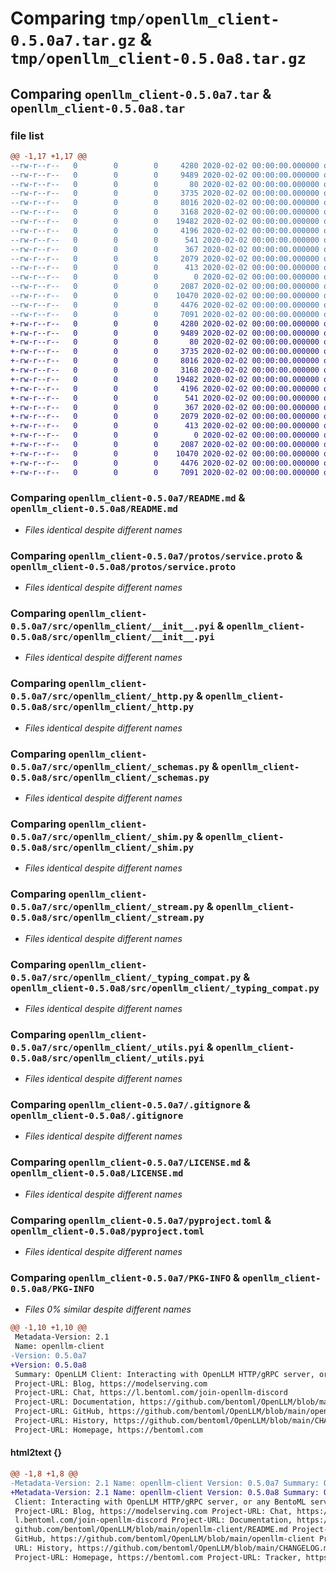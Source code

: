 # Comparing `tmp/openllm_client-0.5.0a7.tar.gz` & `tmp/openllm_client-0.5.0a8.tar.gz`

## Comparing `openllm_client-0.5.0a7.tar` & `openllm_client-0.5.0a8.tar`

### file list

```diff
@@ -1,17 +1,17 @@
--rw-r--r--   0        0        0     4280 2020-02-02 00:00:00.000000 openllm_client-0.5.0a7/README.md
--rw-r--r--   0        0        0     9489 2020-02-02 00:00:00.000000 openllm_client-0.5.0a7/protos/service.proto
--rw-r--r--   0        0        0       80 2020-02-02 00:00:00.000000 openllm_client-0.5.0a7/src/openllm_client/__init__.py
--rw-r--r--   0        0        0     3735 2020-02-02 00:00:00.000000 openllm_client-0.5.0a7/src/openllm_client/__init__.pyi
--rw-r--r--   0        0        0     8016 2020-02-02 00:00:00.000000 openllm_client-0.5.0a7/src/openllm_client/_http.py
--rw-r--r--   0        0        0     3168 2020-02-02 00:00:00.000000 openllm_client-0.5.0a7/src/openllm_client/_schemas.py
--rw-r--r--   0        0        0    19482 2020-02-02 00:00:00.000000 openllm_client-0.5.0a7/src/openllm_client/_shim.py
--rw-r--r--   0        0        0     4196 2020-02-02 00:00:00.000000 openllm_client-0.5.0a7/src/openllm_client/_stream.py
--rw-r--r--   0        0        0      541 2020-02-02 00:00:00.000000 openllm_client-0.5.0a7/src/openllm_client/_typing_compat.py
--rw-r--r--   0        0        0      367 2020-02-02 00:00:00.000000 openllm_client-0.5.0a7/src/openllm_client/_utils.py
--rw-r--r--   0        0        0     2079 2020-02-02 00:00:00.000000 openllm_client-0.5.0a7/src/openllm_client/_utils.pyi
--rw-r--r--   0        0        0      413 2020-02-02 00:00:00.000000 openllm_client-0.5.0a7/src/openllm_client/_version.py
--rw-r--r--   0        0        0        0 2020-02-02 00:00:00.000000 openllm_client-0.5.0a7/src/openllm_client/py.typed
--rw-r--r--   0        0        0     2087 2020-02-02 00:00:00.000000 openllm_client-0.5.0a7/.gitignore
--rw-r--r--   0        0        0    10470 2020-02-02 00:00:00.000000 openllm_client-0.5.0a7/LICENSE.md
--rw-r--r--   0        0        0     4476 2020-02-02 00:00:00.000000 openllm_client-0.5.0a7/pyproject.toml
--rw-r--r--   0        0        0     7091 2020-02-02 00:00:00.000000 openllm_client-0.5.0a7/PKG-INFO
+-rw-r--r--   0        0        0     4280 2020-02-02 00:00:00.000000 openllm_client-0.5.0a8/README.md
+-rw-r--r--   0        0        0     9489 2020-02-02 00:00:00.000000 openllm_client-0.5.0a8/protos/service.proto
+-rw-r--r--   0        0        0       80 2020-02-02 00:00:00.000000 openllm_client-0.5.0a8/src/openllm_client/__init__.py
+-rw-r--r--   0        0        0     3735 2020-02-02 00:00:00.000000 openllm_client-0.5.0a8/src/openllm_client/__init__.pyi
+-rw-r--r--   0        0        0     8016 2020-02-02 00:00:00.000000 openllm_client-0.5.0a8/src/openllm_client/_http.py
+-rw-r--r--   0        0        0     3168 2020-02-02 00:00:00.000000 openllm_client-0.5.0a8/src/openllm_client/_schemas.py
+-rw-r--r--   0        0        0    19482 2020-02-02 00:00:00.000000 openllm_client-0.5.0a8/src/openllm_client/_shim.py
+-rw-r--r--   0        0        0     4196 2020-02-02 00:00:00.000000 openllm_client-0.5.0a8/src/openllm_client/_stream.py
+-rw-r--r--   0        0        0      541 2020-02-02 00:00:00.000000 openllm_client-0.5.0a8/src/openllm_client/_typing_compat.py
+-rw-r--r--   0        0        0      367 2020-02-02 00:00:00.000000 openllm_client-0.5.0a8/src/openllm_client/_utils.py
+-rw-r--r--   0        0        0     2079 2020-02-02 00:00:00.000000 openllm_client-0.5.0a8/src/openllm_client/_utils.pyi
+-rw-r--r--   0        0        0      413 2020-02-02 00:00:00.000000 openllm_client-0.5.0a8/src/openllm_client/_version.py
+-rw-r--r--   0        0        0        0 2020-02-02 00:00:00.000000 openllm_client-0.5.0a8/src/openllm_client/py.typed
+-rw-r--r--   0        0        0     2087 2020-02-02 00:00:00.000000 openllm_client-0.5.0a8/.gitignore
+-rw-r--r--   0        0        0    10470 2020-02-02 00:00:00.000000 openllm_client-0.5.0a8/LICENSE.md
+-rw-r--r--   0        0        0     4476 2020-02-02 00:00:00.000000 openllm_client-0.5.0a8/pyproject.toml
+-rw-r--r--   0        0        0     7091 2020-02-02 00:00:00.000000 openllm_client-0.5.0a8/PKG-INFO
```

### Comparing `openllm_client-0.5.0a7/README.md` & `openllm_client-0.5.0a8/README.md`

 * *Files identical despite different names*

### Comparing `openllm_client-0.5.0a7/protos/service.proto` & `openllm_client-0.5.0a8/protos/service.proto`

 * *Files identical despite different names*

### Comparing `openllm_client-0.5.0a7/src/openllm_client/__init__.pyi` & `openllm_client-0.5.0a8/src/openllm_client/__init__.pyi`

 * *Files identical despite different names*

### Comparing `openllm_client-0.5.0a7/src/openllm_client/_http.py` & `openllm_client-0.5.0a8/src/openllm_client/_http.py`

 * *Files identical despite different names*

### Comparing `openllm_client-0.5.0a7/src/openllm_client/_schemas.py` & `openllm_client-0.5.0a8/src/openllm_client/_schemas.py`

 * *Files identical despite different names*

### Comparing `openllm_client-0.5.0a7/src/openllm_client/_shim.py` & `openllm_client-0.5.0a8/src/openllm_client/_shim.py`

 * *Files identical despite different names*

### Comparing `openllm_client-0.5.0a7/src/openllm_client/_stream.py` & `openllm_client-0.5.0a8/src/openllm_client/_stream.py`

 * *Files identical despite different names*

### Comparing `openllm_client-0.5.0a7/src/openllm_client/_typing_compat.py` & `openllm_client-0.5.0a8/src/openllm_client/_typing_compat.py`

 * *Files identical despite different names*

### Comparing `openllm_client-0.5.0a7/src/openllm_client/_utils.pyi` & `openllm_client-0.5.0a8/src/openllm_client/_utils.pyi`

 * *Files identical despite different names*

### Comparing `openllm_client-0.5.0a7/.gitignore` & `openllm_client-0.5.0a8/.gitignore`

 * *Files identical despite different names*

### Comparing `openllm_client-0.5.0a7/LICENSE.md` & `openllm_client-0.5.0a8/LICENSE.md`

 * *Files identical despite different names*

### Comparing `openllm_client-0.5.0a7/pyproject.toml` & `openllm_client-0.5.0a8/pyproject.toml`

 * *Files identical despite different names*

### Comparing `openllm_client-0.5.0a7/PKG-INFO` & `openllm_client-0.5.0a8/PKG-INFO`

 * *Files 0% similar despite different names*

```diff
@@ -1,10 +1,10 @@
 Metadata-Version: 2.1
 Name: openllm-client
-Version: 0.5.0a7
+Version: 0.5.0a8
 Summary: OpenLLM Client: Interacting with OpenLLM HTTP/gRPC server, or any BentoML server.
 Project-URL: Blog, https://modelserving.com
 Project-URL: Chat, https://l.bentoml.com/join-openllm-discord
 Project-URL: Documentation, https://github.com/bentoml/OpenLLM/blob/main/openllm-client/README.md
 Project-URL: GitHub, https://github.com/bentoml/OpenLLM/blob/main/openllm-client
 Project-URL: History, https://github.com/bentoml/OpenLLM/blob/main/CHANGELOG.md
 Project-URL: Homepage, https://bentoml.com
```

#### html2text {}

```diff
@@ -1,8 +1,8 @@
-Metadata-Version: 2.1 Name: openllm-client Version: 0.5.0a7 Summary: OpenLLM
+Metadata-Version: 2.1 Name: openllm-client Version: 0.5.0a8 Summary: OpenLLM
 Client: Interacting with OpenLLM HTTP/gRPC server, or any BentoML server.
 Project-URL: Blog, https://modelserving.com Project-URL: Chat, https://
 l.bentoml.com/join-openllm-discord Project-URL: Documentation, https://
 github.com/bentoml/OpenLLM/blob/main/openllm-client/README.md Project-URL:
 GitHub, https://github.com/bentoml/OpenLLM/blob/main/openllm-client Project-
 URL: History, https://github.com/bentoml/OpenLLM/blob/main/CHANGELOG.md
 Project-URL: Homepage, https://bentoml.com Project-URL: Tracker, https://
```

